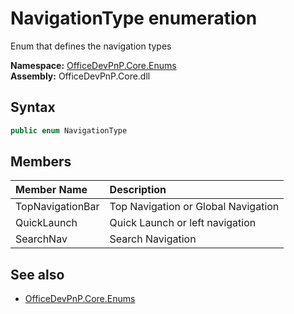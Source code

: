 # NavigationType  enumeration
Enum that defines the navigation types  

**Namespace:** [OfficeDevPnP.Core.Enums](OfficeDevPnP.Core.Enums.md)  
**Assembly:** OfficeDevPnP.Core.dll  
## Syntax
```C#
public enum NavigationType
```
## Members
|**Member Name**|**Description**|
|:-----|:-----|
| TopNavigationBar | Top Navigation or Global Navigation
| QuickLaunch | Quick Launch or left navigation
| SearchNav | Search Navigation

## See also
- [OfficeDevPnP.Core.Enums](OfficeDevPnP.Core.Enums.md)
